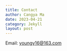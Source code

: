 ```yaml
---
title: Contact
author: Cangya Ma
date: 2023-04-21
category: Jekyll
layout: post
---
```


Email: youngy16@163.com
